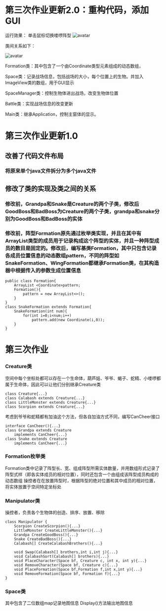 # 第三次作业更新2.0：重构代码，添加GUI

运行效果：
单击鼠标切换喽啰阵型
![avatar](/image/result.png)

类间关系如下：



![avatar](../image/class.png)

Formation类：其中包含了一个由Coordinate类型元素组成的动态数组，

Space类：记录战场信息，包括战场的大小，每个位置上的生物。并加入ImageView类的数组，用于GUI显示

SpaceManager类：控制生物体进出战场，改变生物体位置

Battle类：实现战场信息的改变更新

Main类：继承Application，控制主窗体的显示。


# 第三次作业更新1.0

## 改善了代码文件布局
### 将原来单个java文件拆分为多个java文件
## 修改了类的实现及类之间的关系
### 修改前，Grandpa和Snake是Creature的两个子类，修改后GoodBoss和BadBoss为Creature的两个子类，grandpa和snake分别为GoodBoss和BadBoss的实体
### 修改前，阵型Formation原先通过枚举类实现，并且在其中有ArrayList类型的成员用于记录构成这个阵型的实体，并且一种阵型成员的数目是固定的。修改后，编写基类Formation，其中只包含记录各成员位置信息的动态数组pattern，不同的阵型如SnakeFormation、WingFormation都继承Formation类，在其构造器中根据传入的参数生成位置信息

```
public class Formation{
    ArrayList <Coordinate>pattern;
    Formation(){
        pattern = new ArrayList<>();
    }
}
class SnakeFormation extends Formation{
    SnakeFormation(int num){
        for(int i=0;i<num;i++)
            pattern.add(new Coordinate(i,0));
    }
}
```



# 第三次作业

### Creature类
空间中每个坐标处都可以存在一个生命体，葫芦娃、爷爷、蝎子、蛇精、小喽啰都属于生命体，因此可以让他们分别继承Creature类
```
class Creature{...}
class Calabash extends Creature{...}
class LittleMonster extends Creature{...}
class Scorpion extends Creature{...}
```
考虑到爷爷和蛇精都有加油这个方法，但各自加油方式不同，编写CanCheer接口
```
interface CanCheer(){...}
class Grandpa extends Creature
    implements CanCheer{...}
class Snake extends Creature
    implements CanCheer{...}
```


### Formation枚举类
Formation类中记录了阵型长、宽、组成阵型所需实体数量，并用数组形式记录了阵型式样（即各实体成员的相对位置），同时还包含一个由组成该阵型成员构成的动态数组
操控者在在放置阵型时，根据阵型的绝对位置和其中成员的相对位置，将实体放置于空间特定坐标处



### Manipulator类
操控者，负责各个生物体的创造、排序、放置、移除
```
class Manipulator {
    Scorpion CreateScorpion(){...}
    LittleMonster CreateLittleMonster(){...}
    Grandpa CreateGoodBoss(){...}
    Snake CreateBadBoss(){...}
    Calabash[] CreateCalabashBrothers(){...}

    void Swap(Calabash[] brothers,int i,int j){...}
    void CalabashSort(Calabash[] brothers){...}
    void PlaceCharacter(Space bf, Creature c, int x, int y){...}
    void RemoveCharacter(Space bf, Creature c){...}
    void PlaceFormation(Space bf,Formation f,int x,int y){...}
    void RemoveFormation(Space bf, Formation f){...}
}
```


### Space类
其中包含了二位数组map记录地图信息
Display()方法输出地图信息



